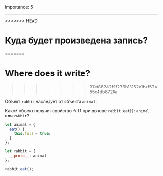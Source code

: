 importance: 5

---

<<<<<<< HEAD
# Куда будет произведена запись?
=======
# Where does it write?
>>>>>>> 97ef86242f9f236b13152e1baf52a55c4db8728a

Объект `rabbit` наследует от объекта `animal`.

Какой объект получит свойство `full` при вызове `rabbit.eat()`: `animal` или `rabbit`? 

```js
let animal = {
  eat() {
    this.full = true;
  }
};

let rabbit = {
  __proto__: animal
};

rabbit.eat();
```
